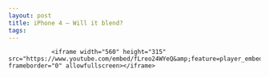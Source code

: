 ```yaml
---
layout: post
title: iPhone 4 – Will it blend?
tags:
---
```



                <iframe width="560" height="315" src="https://www.youtube.com/embed/fLreo24WYeQ&amp;feature=player_embedded" frameborder="0" allowfullscreen></iframe>
